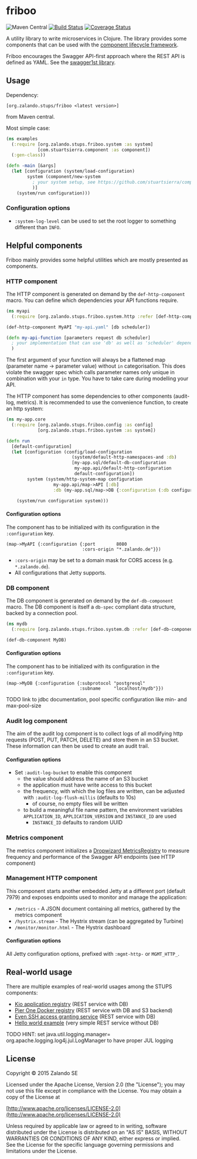 # friboo

![Maven Central](https://img.shields.io/maven-central/v/org.zalando.stups/friboo.svg)
[![Build Status](https://travis-ci.org/zalando-stups/friboo.svg?branch=master)](https://travis-ci.org/zalando-stups/friboo)
[![Coverage Status](https://coveralls.io/repos/zalando-stups/friboo/badge.svg?branch=master&service=github)](https://coveralls.io/github/zalando-stups/friboo?branch=master)

A utility library to write microservices in Clojure. The library provides some components that can be used with the
[component lifecycle framework](https://github.com/stuartsierra/component).

Friboo encourages the Swagger API-first approach where the REST API is defined as YAML.
See the [swagger1st library](https://github.com/sarnowski/swagger1st).

## Usage

Dependency:

    [org.zalando.stups/friboo <latest version>]

from Maven central.

Most simple case:

```clojure
(ns examples
  (:require [org.zalando.stups.friboo.system :as system]
            [com.stuartsierra.component :as component])
  (:gen-class))

(defn -main [&args]
  (let [configuration (system/load-configuration)
        system (component/new-system
          ; your system setup, see https://github.com/stuartsierra/component
          )]
    (system/run configuration)))
```

### Configuration options

* `:system-log-level` can be used to set the root logger to something different than `INFO`.

## Helpful components

Friboo mainly provides some helpful utilities which are mostly presented as components.

### HTTP component

The HTTP component is generated on demand by the `def-http-component` macro. You can define which dependencies your
API functions require.

```clojure
(ns myapi
  (:require [org.zalando.stups.friboo.system.http :refer [def-http-component]))

(def-http-component MyAPI "my-api.yaml" [db scheduler])

(defn my-api-function [parameters request db scheduler]
  ; your implementation that can use 'db' as well as 'scheduler' dependencies
  )
```

The first argument of your function will always be a flattened map (parameter name -> parameter value) without `in`
categorisation. This does violate the swagger spec which calls parameter names only unique in combination with your
`in` type. You have to take care during modelling your API.

The HTTP component has some dependencies to other components (audit-log, metrics). It is recommended to use the
convenience function, to create an http system:

```clojure
(ns my-app.core
  (:require [org.zalando.stups.friboo.config :as config]
            [org.zalando.stups.friboo.system :as system])

(defn run
  [default-configuration]
  (let [configuration (config/load-configuration
                         (system/default-http-namespaces-and :db)
                         [my-app.sql/default-db-configuration
                          my-app.api/default-http-configuration
                          default-configuration])
        system (system/http-system-map configuration
                  my-app.api/map->API [:db]
                  :db (my-app.sql/map->DB {:configuration (:db configuration)}))]

    (system/run configuration system)))
```

#### Configuration options

The component has to be initialized with its configuration in the `:configuration` key.

    (map->MyAPI {:configuration {:port        8080
                                 :cors-origin "*.zalando.de"}})

* `:cors-origin` may be set to a domain mask for CORS access (e.g. `*.zalando.de`).
* All configurations that Jetty supports.

### DB component

The DB component is generated on demand by the `def-db-component` macro. The DB component is itself a `db-spec`
compliant data structure, backed by a connection pool.

```clojure
(ns mydb
  (:require [org.zalando.stups.friboo.system.db :refer [def-db-component]))

(def-db-component MyDB)
```

#### Configuration options

The component has to be initialized with its configuration in the `:configuration` key.

    (map->MyDB {:configuration {:subprotocol "postgresql"
                                :subname     "localhost/mydb"}})

TODO link to jdbc documentation, pool specific configuration like min- and max-pool-size

### Audit log component

The aim of the audit log component is to collect logs of all modifying http requests (POST, PUT, PATCH, DELETE) and 
store them in an S3 bucket. These information can then be used to create an audit trail.

#### Configuration options

* Set `:audit-log-bucket` to enable this component
    * the value should address the name of an S3 bucket
    * the application must have write access to this bucket
    * the frequency, with which the log files are written, can be adjusted with `:audit-log-flush-millis` (defaults to 10s)
        * of course, no empty files will be written
    * to build a meaningful file name pattern, the environment variables `APPLICATION_ID`, `APPLICATION_VERSION`
      and `INSTANCE_ID` are used
        * `INSTANCE_ID` defaults to random UUID

### Metrics component

The metrics component initializes a [Dropwizard MetricsRegistry](http://metrics.dropwizard.io) to measure
frequency and performance of the Swagger API endpoints (see HTTP component)

### Management HTTP component

This component starts another embedded Jetty at a different port (default 7979) and exposes endpoints used to monitor and manage the
application:

* `/metrics` - A JSON document containing all metrics, gathered by the metrics component
* `/hystrix.stream` - The Hystrix stream (can be aggregated by Turbine)
* `/monitor/monitor.html` - The Hystrix dashboard

#### Configuration options

All Jetty configuration options, prefixed with `:mgmt-http-` or `MGMT_HTTP_`. 

## Real-world usage

There are multiple examples of real-world usages among the STUPS components:

* [Kio application registry](https://github.com/zalando-stups/kio) (REST service with DB)
* [Pier One Docker registry](https://github.com/zalando-stups/pierone) (REST service with DB and S3 backend)
* [Even SSH access granting service](https://github.com/zalando-stups/even) (REST service with DB)
* [Hello world example](https://github.com/hjacobs/friboo-hello-world) (very simple REST service without DB)

TODO HINT: set java.util.logging.manager= org.apache.logging.log4j.jul.LogManager to have proper JUL logging

## License

Copyright © 2015 Zalando SE

Licensed under the Apache License, Version 2.0 (the "License");
you may not use this file except in compliance with the License.
You may obtain a copy of the License at

   [http://www.apache.org/licenses/LICENSE-2.0](http://www.apache.org/licenses/LICENSE-2.0)

Unless required by applicable law or agreed to in writing, software
distributed under the License is distributed on an "AS IS" BASIS,
WITHOUT WARRANTIES OR CONDITIONS OF ANY KIND, either express or implied.
See the License for the specific language governing permissions and
limitations under the License.
